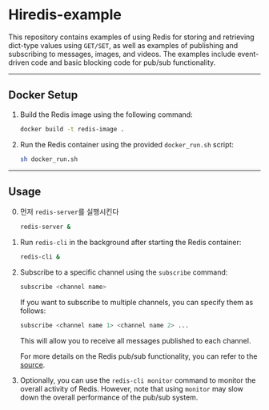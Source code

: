 # Hiredis-example

This repository contains examples of using Redis for storing and retrieving dict-type values using `GET/SET`, as well as examples of publishing and subscribing to messages, images, and videos. The examples include event-driven code and basic blocking code for pub/sub functionality.

---
## Docker Setup

1. Build the Redis image using the following command:
    ```bash
    docker build -t redis-image .
    ```

2. Run the Redis container using the provided `docker_run.sh` script:
    ```bash
    sh docker_run.sh
    ```

---
## Usage

0. 먼저 `redis-server`를 실행시킨다
    ```bash
    redis-server &
    ```

1. Run `redis-cli` in the background after starting the Redis container:
    ```bash
    redis-cli &
    ```

2. Subscribe to a specific channel using the `subscribe` command:
    ```bash
    subscribe <channel name>
    ```

    If you want to subscribe to multiple channels, you can specify them as follows:
    ```bash
    subscribe <channel name 1> <channel name 2> ...
    ```

    This will allow you to receive all messages published to each channel.

    For more details on the Redis pub/sub functionality, you can refer to the [source](https://inpa.tistory.com/entry/REDIS-%F0%9F%93%9A-PUBSUB-%EA%B8%B0%EB%8A%A5-%EC%86%8C%EA%B0%9C-%EC%B1%84%ED%8C%85-%EA%B5%AC%EB%8F%85-%EC%95%8C%EB%A6%BC).

3. Optionally, you can use the `redis-cli monitor` command to monitor the overall activity of Redis. However, note that using `monitor` may slow down the overall performance of the pub/sub system.
